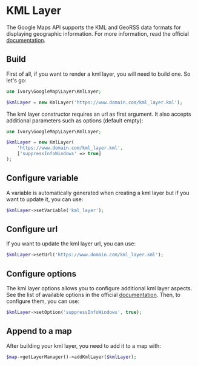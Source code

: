 # KML Layer

The Google Maps API supports the KML and GeoRSS data formats for displaying geographic information. For more
information, read the official [documentation](http://code.google.com/apis/maps/documentation/javascript/layer.html#KMLLayers).

## Build

First of all, if you want to render a kml layer, you will need to build one. So let's go:

``` php
use Ivory\GoogleMap\Layer\KmlLayer;

$kmlLayer = new KmlLayer('https://www.domain.com/kml_layer.kml');
```

The kml layer constructor requires an url as first argument. It also accepts additional parameters such as options 
(default empty):

``` php
use Ivory\GoogleMap\Layer\KmlLayer;

$kmlLayer = new KmlLayer(
    'https://www.domain.com/kml_layer.kml',
    ['suppressInfoWindows' => true]
);
```

## Configure variable

A variable is automatically generated when creating a kml layer but if you want to update it, you can use:

``` php
$kmlLayer->setVariable('kml_layer');
```

## Configure url

If you want to update the kml layer url, you can use:

``` php
$kmlLayer->setUrl('https://www.domain.com/kml_layer.kml');
```

## Configure options

The kml layer options allows you to configure additional kml layer aspects. See the list of available options in the 
official [documentation](https://developers.google.com/maps/documentation/javascript/reference#KmlLayerOptions). Then, 
to configure them, you can use:

``` php
$kmlLayer->setOption('suppressInfoWindows', true);
```

## Append to a map

After building your kml layer, you need to add it to a map with:

``` php
$map->getLayerManager()->addKmlLayer($kmlLayer);
```
